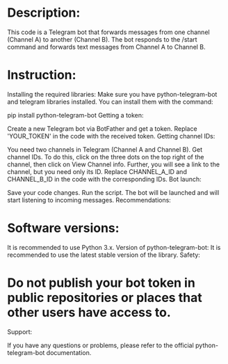 # Description:
This code is a Telegram bot that forwards messages from one channel (Channel A) to another (Channel B). The bot responds to the /start command and forwards text messages from Channel A to Channel B.

# Instruction:

Installing the required libraries:
Make sure you have python-telegram-bot and telegram libraries installed. You can install them with the command:

pip install python-telegram-bot
Getting a token:

Create a new Telegram bot via BotFather and get a token.
Replace 'YOUR_TOKEN' in the code with the received token.
Getting channel IDs:

You need two channels in Telegram (Channel A and Channel B).
Get channel IDs. To do this, click on the three dots on the top right of the channel, then click on View Channel info. Further, you will see a link to the channel, but you need only its ID. Replace CHANNEL_A_ID and CHANNEL_B_ID in the code with the corresponding IDs.
Bot launch:

Save your code changes.
Run the script. The bot will be launched and will start listening to incoming messages.
Recommendations:

# Software versions:

It is recommended to use Python 3.x.
Version of python-telegram-bot: It is recommended to use the latest stable version of the library.
Safety:

# Do not publish your bot token in public repositories or places that other users have access to.
Support:

If you have any questions or problems, please refer to the official python-telegram-bot documentation.
